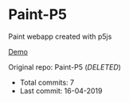 # Paint-P5

Paint webapp created with p5js

[Demo](https://hoangtran0410.github.io/p5js-playground/paint-p5/)

Original repo: Paint-P5 (*DELETED*)
+ Total commits: 7
+ Last commit: 16-04-2019
